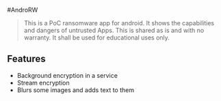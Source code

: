 #AndroRW
> This is a PoC ransomware app for android. It shows the capabilities and dangers of untrusted Apps. This is shared as is and with no warranty. It shall be used for educational uses only.

## Features
 - Background encryption in a service
 - Stream encryption
 - Blurs some images and adds text to them
